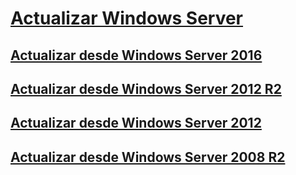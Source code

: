 # [Actualizar Windows Server](upgrade-overview.md)

## [Actualizar desde Windows Server 2016](upgrade-2016-to-2019.md)

## [Actualizar desde Windows Server 2012 R2](upgrade-2012r2-to-2019.md)

## [Actualizar desde Windows Server 2012](upgrade-2012-to-2016.md)

## [Actualizar desde Windows Server 2008 R2](upgrade-2008r2-to-2012r2.md)
